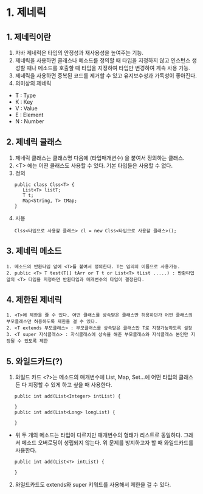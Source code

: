 # 1. 제네릭
## 1. 제네릭이란
1. 자바 제네릭은 타입의 안정성과 재사용성을 높여주는 기능.
2. 제네릭을 사용하면 클래스나 메소드를 정의할 때 타입을 지정하지 않고 인스턴스 생성할 때나 메소드를 호출할 때 타입을 지정하여 타입만 변경하여 계속 사용 가능.
3. 제네릭을 사용하면 중복된 코드를 제거할 수 있고 유지보수성과 가독성이 좋아진다.
4. 의미상의 제네릭
- T : Type
- K : Key
- V : Value
- E : Element
- N : Number

## 2. 제네릭 클래스
1. 제네릭 클래스는 클래스명 다음에 <T>(타입매개변수) 을 붙여서 정의하는 클래스.
2. \<T> 에는 어떤 클래스도 사용할 수 있다. 기본 타입들은 사용할 수 없다.
3. 정의
```
   public class Clss<T> {
      List<T> listT;
      T t;
      Map<String, T> tMap;
   }
```
4. 사용 
```
   Clss<타입으로 사용할 클래스> cl = new Clss<타입으로 사용할 클래스>();
```

## 3. 제네릭 메소드
```
1. 메소드의 반환타입 앞에 <T>를 붙여서 정의한다. T는 임의의 이름으로 사용가능.
2. public <T> T test(T[] tArr or T t or List<T> tList .....) : 반환타입 앞의 <T> 타입을 지정하면 반환타입과 매개변수의 타입이 결정된다.
```

## 4. 제한된 제네릭
```
1. <T>에 제한을 줄 수 있다. 어떤 클래스를 상속받은 클래스만 허용하던가 어떤 클래스의 부모클래스만 허용하도록 제한을 걸 수 있다.
2. <T extends 부모클래스> : 부모클래스를 상속받은 클래스만 T로 지정가능하도록 설정
3. <T super 자식클래스> : 자식클래스에 상속을 해준 부모클래스와 자식클래스 본인만 지정될 수 있도록 제한
```

## 5. 와일드카드(?)
1. 와일드 카드 <?>는 메소드의 매개변수에 List, Map, Set...에 어떤 타입의 클래스든 다 지정할 수 있게 하고 싶을 때 사용한다.  
```
   public int add(List<Integer> intList) {

   }  
   public int add(List<Long> longList) {

   }
```
- 위 두 개의 메소드는 타입이 다르지만 매개변수의 형태가 리스트로 동일하다. 그래서 메소드 오버로딩이 성립되지 않는다. 위 문제를 방지하고자 할 때 와일드카드를 사용한다.  
```
   public int add(List<?> intList) {

   }
```
2. 와일드카드도 extends와 super 키워드를 사용해서 제한을 걸 수 있다.
